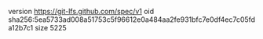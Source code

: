 version https://git-lfs.github.com/spec/v1
oid sha256:5ea5733ad008a51753c5f96612e0a484aa2fe931bfc7e0df4ec7c05fda12b7c1
size 5225
